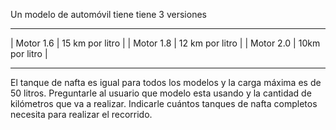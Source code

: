 Un modelo de automóvil tiene tiene 3 versiones
 __________________________________
| Motor 1.6    |   15 km por litro |
| Motor 1.8    |   12 km por litro |
| Motor 2.0    |    10km por litro |
 __________________________________

El tanque de nafta es igual para todos los modelos y la carga máxima es de 50 litros.
Preguntarle al usuario que modelo esta usando y la cantidad de kilómetros que va a realizar.
Indicarle cuántos tanques de nafta completos necesita para realizar el recorrido.
